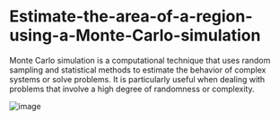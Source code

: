 # Estimate-the-area-of-a-region-using-a-Monte-Carlo-simulation
Monte Carlo simulation is a computational technique that uses random sampling and statistical methods to estimate the behavior of complex systems or solve problems. It is particularly useful when dealing with problems that involve a high degree of randomness or complexity.

![image](https://github.com/hanfei1986/Estimate-the-area-of-a-region-using-a-Monte-Carlo-simulation/assets/59255164/2d05124a-5950-4d7c-b690-d6c7a6dcdb10)
